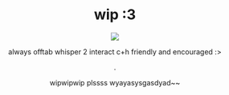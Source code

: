 <h1 align="center"> wip :3 
</h1>
<p align="center">
  <img src="[https://64.media.tumblr.com/5e7fbb7d9471d6bbc990d5979e59a9f0/30541d9dc20b72f0-f7/s540x810/773dafa3e278d4282334720464b69740247f1a78.pnj](https://files.catbox.moe/focpkx.gif)" />
<p align="center">
always offtab whisper 2 interact c+h friendly and encouraged :>
<p align="center">
.
<p align="center">
wipwipwip plssss wyayasysgasdyad~~
  <p align="center">
